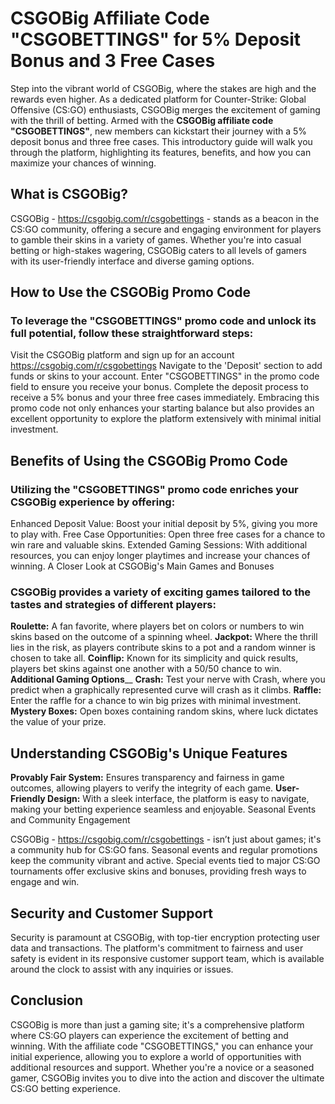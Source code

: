 # CSGOBig Affiliate Code "CSGOBETTINGS" for 5% Deposit Bonus and 3 Free Cases
Step into the vibrant world of CSGOBig, where the stakes are high and the rewards even higher. As a dedicated platform for Counter-Strike: Global Offensive (CS:GO) enthusiasts, CSGOBig merges the excitement of gaming with the thrill of betting. Armed with the **CSGOBig affiliate code "CSGOBETTINGS"**, new members can kickstart their journey with a 5% deposit bonus and three free cases. This introductory guide will walk you through the platform, highlighting its features, benefits, and how you can maximize your chances of winning.

<H2>What is CSGOBig?</H2>

CSGOBig - https://csgobig.com/r/csgobettings - stands as a beacon in the CS:GO community, offering a secure and engaging environment for players to gamble their skins in a variety of games. Whether you're into casual betting or high-stakes wagering, CSGOBig caters to all levels of gamers with its user-friendly interface and diverse gaming options.

<H2>How to Use the CSGOBig Promo Code</H2>

<H3>To leverage the "CSGOBETTINGS" promo code and unlock its full potential, follow these straightforward steps:</H3>

Visit the CSGOBig platform and sign up for an account https://csgobig.com/r/csgobettings 
Navigate to the 'Deposit' section to add funds or skins to your account.
Enter "CSGOBETTINGS" in the promo code field to ensure you receive your bonus.
Complete the deposit process to receive a 5% bonus and your three free cases immediately.
Embracing this promo code not only enhances your starting balance but also provides an excellent opportunity to explore the platform extensively with minimal initial investment.

<H2>Benefits of Using the CSGOBig Promo Code</H2>

<H3>Utilizing the "CSGOBETTINGS" promo code enriches your CSGOBig experience by offering:</H3>

Enhanced Deposit Value: Boost your initial deposit by 5%, giving you more to play with.
Free Case Opportunities: Open three free cases for a chance to win rare and valuable skins.
Extended Gaming Sessions: With additional resources, you can enjoy longer playtimes and increase your chances of winning.
A Closer Look at CSGOBig's Main Games and Bonuses

<H3>CSGOBig provides a variety of exciting games tailored to the tastes and strategies of different players:</H3>

**Roulette:** A fan favorite, where players bet on colors or numbers to win skins based on the outcome of a spinning wheel.
**Jackpot:** Where the thrill lies in the risk, as players contribute skins to a pot and a random winner is chosen to take all.
**Coinflip:** Known for its simplicity and quick results, players bet skins against one another with a 50/50 chance to win.
**Additional Gaming Options**__
**Crash:** Test your nerve with Crash, where you predict when a graphically represented curve will crash as it climbs.
**Raffle:** Enter the raffle for a chance to win big prizes with minimal investment.
**Mystery Boxes:** Open boxes containing random skins, where luck dictates the value of your prize.

<H2>Understanding CSGOBig's Unique Features</H2>

**Provably Fair System:** Ensures transparency and fairness in game outcomes, allowing players to verify the integrity of each game.
**User-Friendly Design:** With a sleek interface, the platform is easy to navigate, making your betting experience seamless and enjoyable.
Seasonal Events and Community Engagement

CSGOBig - https://csgobig.com/r/csgobettings - isn’t just about games; it's a community hub for CS:GO fans. Seasonal events and regular promotions keep the community vibrant and active. Special events tied to major CS:GO tournaments offer exclusive skins and bonuses, providing fresh ways to engage and win.

<H2>Security and Customer Support</H2>

Security is paramount at CSGOBig, with top-tier encryption protecting user data and transactions. The platform's commitment to fairness and user safety is evident in its responsive customer support team, which is available around the clock to assist with any inquiries or issues.

<H2>Conclusion</H2>

CSGOBig is more than just a gaming site; it's a comprehensive platform where CS:GO players can experience the excitement of betting and winning. With the affiliate code "CSGOBETTINGS," you can enhance your initial experience, allowing you to explore a world of opportunities with additional resources and support. Whether you're a novice or a seasoned gamer, CSGOBig invites you to dive into the action and discover the ultimate CS:GO betting experience.
